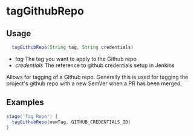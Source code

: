 # tagGithubRepo

## Usage

```groovy
  tagGithubRepo(String tag, String credentials)
```

* *tag* The tag you want to apply to the Github repo
* *credentials* The reference to github credentials setup in Jenkins

Allows for tagging of a Github repo.  Generally this is used for tagging the project's
github repo with a new SemVer when a PR has been merged.

## Examples

```groovy
stage('Tag Repo') {
  tagGithubRepo(newTag, GITHUB_CREDENTIALS_ID)
}
```

